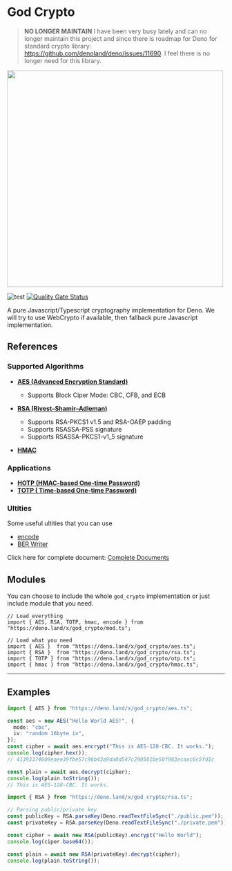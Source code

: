 # God Crypto

> **NO LONGER MAINTAIN** I have been very busy lately and can no longer maintain
> this project and since there is roadmap for Deno for standard crypto library:
> https://github.com/denoland/deno/issues/11690. I feel there is no longer need
> for this library.

<img src="https://repository-images.githubusercontent.com/285578879/a09a9880-e179-11ea-9b30-42d45ee638c1" width="500px">

![test](https://github.com/invisal/god-crypto/workflows/test//badge.svg)
[![Quality Gate Status](https://sonarcloud.io/api/project_badges/measure?project=invisal_god_crypto&metric=alert_status)](https://sonarcloud.io/dashboard?id=invisal_god_crypto)

A pure Javascript/Typescript cryptography implementation for Deno. We will try
to use WebCrypto if available, then fallback pure Javascript implementation.

## References

### Supported Algorithms

- [**AES (Advanced Encryption Standard)**](https://github.com/invisal/god_crypto/wiki/AES)

  - Supports Block Ciper Mode: CBC, CFB, and ECB

- [**RSA (Rivest–Shamir–Adleman)**](https://github.com/invisal/god_crypto/wiki/RSA)

  - Supports RSA-PKCS1 v1.5 and RSA-OAEP padding
  - Supports RSASSA-PSS signature
  - Supports RSASSA-PKCS1-v1_5 signature

- [**HMAC**](https://github.com/invisal/god_crypto/wiki/HMAC)

### Applications

- [**HOTP (HMAC-based One-time Password)**](https://github.com/invisal/god_crypto/wiki/HOTP)
- [**TOTP (
  Time-based One-time Password)**](https://github.com/invisal/god_crypto/wiki/TOTP)

### Ultities

Some useful ultities that you can use

- [encode](https://github.com/invisal/god_crypto/wiki/encode)
- [BER Writer](https://github.com/invisal/god_crypto/wiki/BER)

Click here for complete document:
[Complete Documents](https://github.com/invisal/god_crypto/wiki)

## Modules

You can choose to include the whole `god_crypto` implementation or just include
module that you need.

```
// Load everything
import { AES, RSA, TOTP, hmac, encode } from "https://deno.land/x/god_crypto/mod.ts";

// Load what you need
import { AES }  from "https://deno.land/x/god_crypto/aes.ts";
import { RSA }  from "https://deno.land/x/god_crypto/rsa.ts";
import { TOTP } from "https://deno.land/x/god_crypto/otp.ts";
import { hmac } from "https://deno.land/x/god_crypto/hmac.ts";
```

---

## Examples

```typescript
import { AES } from "https://deno.land/x/god_crypto/aes.ts";

const aes = new AES("Hello World AES!", {
  mode: "cbc",
  iv: "random 16byte iv",
});
const cipher = await aes.encrypt("This is AES-128-CBC. It works.");
console.log(cipher.hex());
// 41393374609eaee39fbe57c96b43a9da0d547c290501be50f983ecaac6c5fd1c

const plain = await aes.decrypt(cipher);
console.log(plain.toString());
// This is AES-128-CBC. It works.
```

```typescript
import { RSA } from "https://deno.land/x/god_crypto/rsa.ts";

// Parsing public/private key
const publicKey = RSA.parseKey(Deno.readTextFileSync("./public.pem"));
const privateKey = RSA.parseKey(Deno.readTextFileSync("./private.pem"));

const cipher = await new RSA(publicKey).encrypt("Hello World");
console.log(ciper.base64());

const plain = await new RSA(privateKey).decrypt(cipher);
console.log(plain.toString());
```
